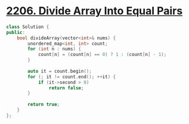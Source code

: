 # [2206. Divide Array Into Equal Pairs](https://leetcode.com/problems/divide-array-into-equal-pairs/)

```c++
class Solution {
public:
    bool divideArray(vector<int>& nums) {
        unordered_map<int, int> count;
        for (int n : nums) {
            count[n] = (count[n] == 0) ? 1 : (count[n] - 1);
        }
        
        auto it = count.begin();
        for (; it != count.end(); ++it) {
            if (it->second > 0)
                return false;
        }
        
        return true;
    }
};
```